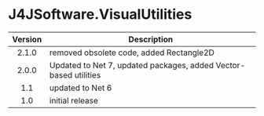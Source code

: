 # J4JSoftware.VisualUtilities

|Version|Description|
|:-----:|-----------|
|2.1.0|removed obsolete code, added Rectangle2D|
|2.0.0|Updated to Net 7, updated packages, added Vector-based utilities|
|1.1|updated to Net 6|
|1.0|initial release|

